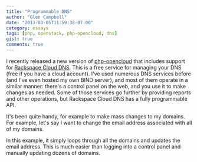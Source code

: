 ```yaml
---
title: "Programmable DNS"
author: "Glen Campbell"
date: "2013-03-05T11:59:38-07:00"
category: essays
tags: [php, openstack, php-opencloud, dns]
gist: true
comments: true
---
```

I recently released a new version of [php-opencloud](http://php-opencloud.com) that includes support for [Rackspace Cloud DNS](http://www.rackspace.com/cloud/dns). This is a free service for managing your DNS (free if you have a cloud account). I've used numerous DNS services before (and I've even hosted my own BIND server), and most of them operate in a similar manner: there's a control panel on the web, and you use it to make changes as needed. Some of those services go further by providing reports and other operations, but Rackspace Cloud DNS has a fully programmable API.

It's been quite handy, for example to make mass changes to my domains. For example, let's say I want to change the email address associated with all of my domains.

<script src="https://gist.github.com/gecampbell/7661597.js"></script>

In this example, it simply loops through all the domains and updates the email address. This is much easier than logging into a control panel and manually updating dozens of domains.
